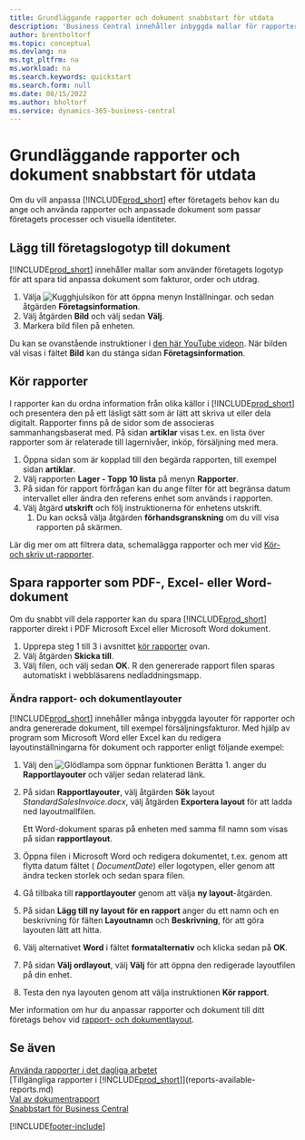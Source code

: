 ```yaml
---
title: Grundläggande rapporter och dokument snabbstart för utdata
description: 'Business Central innehåller inbyggda mallar för rapporter och dokument, med många anpassningsalternativ som du kan använda för att anpassa dem efter företagets behov.'
author: brentholtorf
ms.topic: conceptual
ms.devlang: na
ms.tgt_pltfrm: na
ms.workload: na
ms.search.keywords: quickstart
ms.search.form: null
ms.date: 08/15/2022
ms.author: bholtorf
ms.service: dynamics-365-business-central
---
```


# Grundläggande rapporter och dokument snabbstart för utdata

Om du vill anpassa [!INCLUDE[prod_short](includes/prod_short.md)] efter företagets behov kan du ange och använda rapporter och anpassade dokument som passar företagets processer och visuella identiteter.

## Lägg till företagslogotyp till dokument

[!INCLUDE[prod_short](includes/prod_short.md)] innehåller mallar som använder företagets logotyp för att spara tid anpassa dokument som fakturor, order och utdrag.

1. Välja ![Kugghjulsikon för att öppna menyn Inställningar.](media/ui-experience/settings_icon_small.png) och sedan åtgärden **Företagsinformation**.
2. Välj åtgärden **Bild** och välj sedan **Välj**.
3. Markera bild filen på enheten.

Du kan se ovanstående instruktioner i [den här YouTube videon](https://www.youtube.com/watch?v=AatXbKF1NGg). När bilden väl visas i fältet **Bild** kan du stänga sidan **Företagsinformation**.

## Kör rapporter

I rapporter kan du ordna information från olika källor i [!INCLUDE[prod_short](includes/prod_short.md)] och presentera den på ett läsligt sätt som är lätt att skriva ut eller dela digitalt. Rapporter finns på de sidor som de associeras sammanhangsbaserat med. På sidan **artiklar** visas t.ex. en lista över rapporter som är relaterade till lagernivåer, inköp, försäljning med mera.

1. Öppna sidan som är kopplad till den begärda rapporten, till exempel sidan **artiklar**.
2. Välj rapporten **Lager - Topp 10 lista** på menyn **Rapporter**.
3. På sidan för rapport förfrågan kan du ange filter för att begränsa datum intervallet eller ändra den referens enhet som används i rapporten.
4. Välj åtgärd **utskrift** och följ instruktionerna för enhetens utskrift.
    1. Du kan också välja åtgärden **förhandsgranskning** om du vill visa rapporten på skärmen.

Lär dig mer om att filtrera data, schemalägga rapporter och mer vid [Kör- och skriv ut-rapporter](ui-work-report.md).

## Spara rapporter som PDF-, Excel- eller Word-dokument

Om du snabbt vill dela rapporter kan du spara [!INCLUDE[prod_short](includes/prod_short.md)] rapporter direkt i PDF Microsoft Excel eller Microsoft Word dokument.

1. Upprepa steg 1 till 3 i avsnittet [kör rapporter](#run-reports) ovan.
2. Välj åtgärden **Skicka till**.
3. Välj filen, och välj sedan **OK**.
R den genererade rapport filen sparas automatiskt i webbläsarens nedĺaddningsmapp.

### Ändra rapport- och dokumentlayouter

[!INCLUDE[prod_short](includes/prod_short.md)] innehåller många inbyggda layouter för rapporter och andra genererade dokument, till exempel försäljningsfakturor. Med hjälp av program som Microsoft Word eller Excel kan du redigera layoutinställningarna för dokument och rapporter enligt följande exempel:

1. Välj den ![Glödlampa som öppnar funktionen Berätta 1.](media/ui-search/search_small.png "Berätta för mig vad du vill göra") anger du **Rapportlayouter** och väljer sedan relaterad länk.
2. På sidan **Rapportlayouter**, välj åtgärden **Sök** layout *StandardSalesInvoice.docx*, välj åtgärden **Exportera layout** för att ladda ned layoutmallfilen.

    Ett Word-dokument sparas på enheten med samma fil namn som visas på sidan **rapportlayout**.
3. Öppna filen i Microsoft Word och redigera dokumentet, t.ex. genom att flytta datum fältet ( *DocumentDate*) eller logotypen, eller genom att ändra tecken storlek och sedan spara filen.
4. Gå tillbaka till **rapportlayouter** genom att välja **ny layout**-åtgärden.
5. På sidan **Lägg till ny layout för en rapport** anger du ett namn och en beskrivning för fälten **Layoutnamn** och **Beskrivning**, för att göra layouten lätt att hitta.
6. Välj alternativet **Word** i fältet **formatalternativ** och klicka sedan på **OK**.
7. På sidan **Välj ordlayout**, välj **Välj** för att öppna den redigerade layoutfilen på din enhet.
8. Testa den nya layouten genom att välja instruktionen **Kör rapport**.

Mer information om hur du anpassar rapporter och dokument till ditt företags behov vid [rapport- och dokumentlayout](ui-manage-report-layouts.md).

## Se även

[Använda rapporter i det dagliga arbetet](reports-use-reports.md)  
[Tillgängliga rapporter i [!INCLUDE[prod_short](includes/prod_short.md)]](reports-available-reports.md)  
[Val av dokumentrapport](across-report-selections.md)  
[Snabbstart för Business Central](quick-start-business-central.md)  

[!INCLUDE[footer-include](includes/footer-banner.md)]
